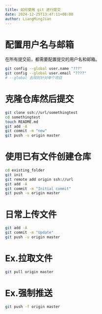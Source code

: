 ```yaml
---
title: 如何使用 git 进行提交
date: 2024-12-25T13:47:11+08:00
author: LiangMingJian
---
```


#  配置用户名与邮箱

在所有提交前，都需要配置提交的用户名和邮箱。

```bash
git config --global user.name "???"
git config --global user.email "????"
# --global 去除则针对单个项目
```

# 克隆仓库然后提交

```bash
git clone ssh://url/somethingtest
cd somethingtest
touch README.md
git add -A
git commit -m "new"
git push -u origin master
```

# 使用已有文件创建仓库

```bash
cd existing_folder
git init
git remote add origin ssh://url
git add -A
git commit -m "Initial commit"
git push -u origin master
```

# 日常上传文件

```bash
git add -A
git commit -m "Update"
git push -u origin master
```

# Ex.拉取文件

```bash
git pull origin master
```

# Ex.强制推送

```bash
git push -f origin master
```

